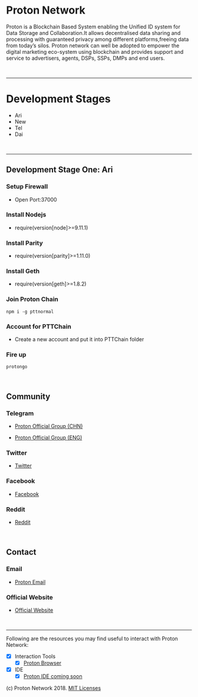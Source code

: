 # Proton Network #

Proton is a Blockchain Based System enabling the Unified ID system for Data Storage and Collaboration.It allows decentralised data sharing and processing with guaranteed privacy among different platforms,freeing data from today’s silos. 
Proton network can well be adopted to empower the digital marketing eco-system using blockchain and provides support and service to advertisers, agents, DSPs, SSPs, DMPs and end users. 

<br />

<hr />

# Development Stages #
* Ari
* New
* Tel
* Dai

<br />

<hr />

## Development Stage One: Ari ##

### Setup Firewall ###
* Open Port:37000


### Install Nodejs ###
* require(version[node]>=9.11.1)


### Install Parity ###
* require(version[parity]>=1.11.0)


### Install Geth ###
* require(version[geth]>=1.8.2)


### Join Proton Chain ###
```
npm i -g pttnormal
```

### Account for PTTChain ###
* Create a new account and put it into PTTChain folder


### Fire up ###
```
protongo
```

<br />

## Community ##


### Telegram ###
* [Proton Official Group (CHN)](https://t.me/protonofficial)

* [Proton Official Group (ENG)](https://t.me/ProtonToken)


### Twitter ###
* [Twitter](https://twitter.com/proton_global)


### Facebook ###
* [Facebook](http://fb.me/protonnetwork)


### Reddit ###
* [Reddit](https://www.reddit.com/user/Proton-Global)

<br />

## Contact ##

### Email ###
* [Proton Email](info@proton.global)


### Official Website ###
* [Official Website](www.proton.global)

<br />

<hr />

Following are the resources you may find useful to interact with Proton Network:

* [x] Interaction Tools
  * [x] [Proton Browser](https://scan.proton.global) 

* [x] IDE
  * [x] [Proton IDE coming soon](https://www.proton.global/)

(c) Proton Network 2018. [MIT Licenses](https://opensource.org/licenses/MIT)
